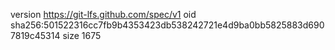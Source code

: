 version https://git-lfs.github.com/spec/v1
oid sha256:501522316cc7fb9b4353423db538242721e4d9ba0bb5825883d6907819c45314
size 1675
